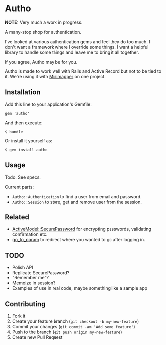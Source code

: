 # Autho

**NOTE:** Very much a work in progress.

A many-stop shop for authentication.

I've looked at various authentication gems and feel they do too much. I don't want a framework where I override some things. I want a helpful library to handle some things and leave me to bring it all together.

If you agree, Autho may be for you.

Autho is made to work well with Rails and Active Record but not to be tied to it. We're using it with [Minimapper](http://github.com/joakimk/minimapper) on one project.

## Installation

Add this line to your application's Gemfile:

    gem 'autho'

And then execute:

    $ bundle

Or install it yourself as:

    $ gem install autho

## Usage

Todo. See specs.

Current parts:

  * `Autho::Authentication` to find a user from email and password.
  * `Autho::Session` to store, get and remove user from the session.

## Related

* [ActiveModel::SecurePassword](http://api.rubyonrails.org/classes/ActiveModel/SecurePassword/ClassMethods.html) for encrypting passwords, validating confirmation etc.
* [go_to_param](https://github.com/henrik/go_to_param/) to redirect where you wanted to go after logging in.


## TODO

* Polish API
* Replicate SecurePassword?
* "Remember me"?
* Memoize in session?
* Examples of use in real code, maybe something like a sample app


## Contributing

1. Fork it
2. Create your feature branch (`git checkout -b my-new-feature`)
3. Commit your changes (`git commit -am 'Add some feature'`)
4. Push to the branch (`git push origin my-new-feature`)
5. Create new Pull Request
